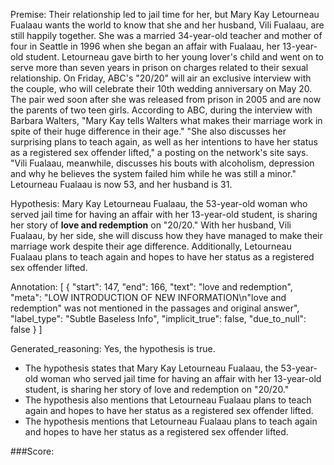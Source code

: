 
Premise:
Their relationship led to jail time for her, but Mary Kay Letourneau Fualaau wants the world to know that she and her husband, Vili Fualaau, are still happily together. She was a married 34-year-old teacher and mother of four in Seattle in 1996 when she began an affair with Fualaau, her 13-year-old student. Letourneau gave birth to her young lover's child and went on to serve more than seven years in prison on charges related to their sexual relationship. On Friday, ABC's "20/20" will air an exclusive interview with the couple, who will celebrate their 10th wedding anniversary on May 20. The pair wed soon after she was released from prison in 2005 and are now the parents of two teen girls. According to ABC, during the interview with Barbara Walters, "Mary Kay tells Walters what makes their marriage work in spite of their huge difference in their age." "She also discusses her surprising plans to teach again, as well as her intentions to have her status as a registered sex offender lifted," a posting on the network's site says. "Vili Fualaau, meanwhile, discusses his bouts with alcoholism, depression and why he believes the system failed him while he was still a minor." Letourneau Fualaau is now 53, and her husband is 31.


Hypothesis:
Mary Kay Letourneau Fualaau, the 53-year-old woman who served jail time for having an affair with her 13-year-old student, is sharing her story of **love and redemption** on "20/20." With her husband, Vili Fualaau, by her side, she will discuss how they have managed to make their marriage work despite their age difference. Additionally, Letourneau Fualaau plans to teach again and hopes to have her status as a registered sex offender lifted.

Annotation:
[
  {
    "start": 147,
    "end": 166,
    "text": "love and redemption",
    "meta": "LOW INTRODUCTION OF NEW INFORMATION\n\"love and redemption\" was not mentioned in the passages and original answer",
    "label_type": "Subtle Baseless Info",
    "implicit_true": false,
    "due_to_null": false
  }
]

Generated_reasoning:
Yes, the hypothesis is true. 
- The hypothesis states that Mary Kay Letourneau Fualaau, the 53-year-old woman who served jail time for having an affair with her 13-year-old student, is sharing her story of love and redemption on "20/20." 
- The hypothesis also mentions that Letourneau Fualaau plans to teach again and hopes to have her status as a registered sex offender lifted. 
- The hypothesis mentions that Letourneau Fualaau plans to teach again and hopes to have her status as a registered sex offender lifted.

###Score:
